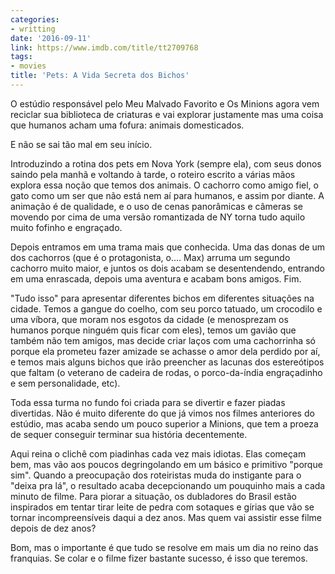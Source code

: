 ```yaml
---
categories:
- writting
date: '2016-09-11'
link: https://www.imdb.com/title/tt2709768
tags:
- movies
title: 'Pets: A Vida Secreta dos Bichos'
---
```


O estúdio responsável pelo Meu Malvado Favorito e Os Minions agora vem reciclar sua biblioteca de criaturas e vai explorar justamente mas uma coisa que humanos acham uma fofura: animais domesticados.

E não se sai tão mal em seu início.

Introduzindo a rotina dos pets em Nova York (sempre ela), com seus donos saindo pela manhã e voltando à tarde, o roteiro escrito a várias mãos explora essa noção que temos dos animais. O cachorro como amigo fiel, o gato como um ser que não está nem aí para humanos, e assim por diante. A animação é de qualidade, e o uso de cenas panorâmicas e câmeras se movendo por cima de uma versão romantizada de NY torna tudo aquilo muito fofinho e engraçado.

Depois entramos em uma trama mais que conhecida. Uma das donas de um dos cachorros (que é o protagonista, o.... Max) arruma um segundo cachorro muito maior, e juntos os dois acabam se desentendendo, entrando em uma enrascada, depois uma aventura e acabam bons amigos. Fim.

"Tudo isso" para apresentar diferentes bichos em diferentes situações na cidade. Temos a gangue do coelho, com seu porco tatuado, um crocodilo e uma víbora, que moram nos esgotos da cidade (e menosprezam os humanos porque ninguém quis ficar com eles), temos um gavião que também não tem amigos, mas decide criar laços com uma cachorrinha só porque ela prometeu fazer amizade se achasse o amor dela perdido por aí, e temos mais alguns bichos que irão preencher as lacunas dos estereótipos que faltam (o veterano de cadeira de rodas, o porco-da-índia engraçadinho e sem personalidade, etc).

Toda essa turma no fundo foi criada para se divertir e fazer piadas divertidas. Não é muito diferente do que já vimos nos filmes anteriores do estúdio, mas acaba sendo um pouco superior a Minions, que tem a proeza de sequer conseguir terminar sua história decentemente.

Aqui reina o clichê com piadinhas cada vez mais idiotas. Elas começam bem, mas vão aos poucos degringolando em um básico e primitivo "porque sim". Quando a preocupação dos roteiristas muda do instigante para o "deixa pra lá", o resultado acaba decepcionando um pouquinho mais a cada minuto de filme. Para piorar a situação, os dubladores do Brasil estão inspirados em tentar tirar leite de pedra com sotaques e gírias que vão se tornar incompreensíveis daqui a dez anos. Mas quem vai assistir esse filme depois de dez anos?

Bom, mas o importante é que tudo se resolve em mais um dia no reino das franquias. Se colar e o filme fizer bastante sucesso, é isso que teremos.

